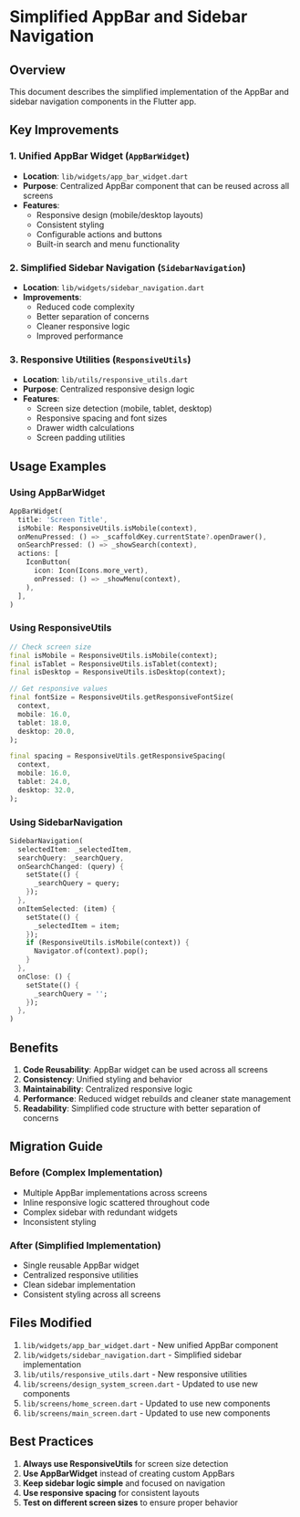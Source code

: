 # Simplified AppBar and Sidebar Navigation

## Overview
This document describes the simplified implementation of the AppBar and sidebar navigation components in the Flutter app.

## Key Improvements

### 1. Unified AppBar Widget (`AppBarWidget`)
- **Location**: `lib/widgets/app_bar_widget.dart`
- **Purpose**: Centralized AppBar component that can be reused across all screens
- **Features**:
  - Responsive design (mobile/desktop layouts)
  - Consistent styling
  - Configurable actions and buttons
  - Built-in search and menu functionality

### 2. Simplified Sidebar Navigation (`SidebarNavigation`)
- **Location**: `lib/widgets/sidebar_navigation.dart`
- **Improvements**:
  - Reduced code complexity
  - Better separation of concerns
  - Cleaner responsive logic
  - Improved performance

### 3. Responsive Utilities (`ResponsiveUtils`)
- **Location**: `lib/utils/responsive_utils.dart`
- **Purpose**: Centralized responsive design logic
- **Features**:
  - Screen size detection (mobile, tablet, desktop)
  - Responsive spacing and font sizes
  - Drawer width calculations
  - Screen padding utilities

## Usage Examples

### Using AppBarWidget
```dart
AppBarWidget(
  title: 'Screen Title',
  isMobile: ResponsiveUtils.isMobile(context),
  onMenuPressed: () => _scaffoldKey.currentState?.openDrawer(),
  onSearchPressed: () => _showSearch(context),
  actions: [
    IconButton(
      icon: Icon(Icons.more_vert),
      onPressed: () => _showMenu(context),
    ),
  ],
)
```

### Using ResponsiveUtils
```dart
// Check screen size
final isMobile = ResponsiveUtils.isMobile(context);
final isTablet = ResponsiveUtils.isTablet(context);
final isDesktop = ResponsiveUtils.isDesktop(context);

// Get responsive values
final fontSize = ResponsiveUtils.getResponsiveFontSize(
  context,
  mobile: 16.0,
  tablet: 18.0,
  desktop: 20.0,
);

final spacing = ResponsiveUtils.getResponsiveSpacing(
  context,
  mobile: 16.0,
  tablet: 24.0,
  desktop: 32.0,
);
```

### Using SidebarNavigation
```dart
SidebarNavigation(
  selectedItem: _selectedItem,
  searchQuery: _searchQuery,
  onSearchChanged: (query) {
    setState(() {
      _searchQuery = query;
    });
  },
  onItemSelected: (item) {
    setState(() {
      _selectedItem = item;
    });
    if (ResponsiveUtils.isMobile(context)) {
      Navigator.of(context).pop();
    }
  },
  onClose: () {
    setState(() {
      _searchQuery = '';
    });
  },
)
```

## Benefits

1. **Code Reusability**: AppBar widget can be used across all screens
2. **Consistency**: Unified styling and behavior
3. **Maintainability**: Centralized responsive logic
4. **Performance**: Reduced widget rebuilds and cleaner state management
5. **Readability**: Simplified code structure with better separation of concerns

## Migration Guide

### Before (Complex Implementation)
- Multiple AppBar implementations across screens
- Inline responsive logic scattered throughout code
- Complex sidebar with redundant widgets
- Inconsistent styling

### After (Simplified Implementation)
- Single reusable AppBar widget
- Centralized responsive utilities
- Clean sidebar implementation
- Consistent styling across all screens

## Files Modified

1. `lib/widgets/app_bar_widget.dart` - New unified AppBar component
2. `lib/widgets/sidebar_navigation.dart` - Simplified sidebar implementation
3. `lib/utils/responsive_utils.dart` - New responsive utilities
4. `lib/screens/design_system_screen.dart` - Updated to use new components
5. `lib/screens/home_screen.dart` - Updated to use new components
6. `lib/screens/main_screen.dart` - Updated to use new components

## Best Practices

1. **Always use ResponsiveUtils** for screen size detection
2. **Use AppBarWidget** instead of creating custom AppBars
3. **Keep sidebar logic simple** and focused on navigation
4. **Use responsive spacing** for consistent layouts
5. **Test on different screen sizes** to ensure proper behavior 